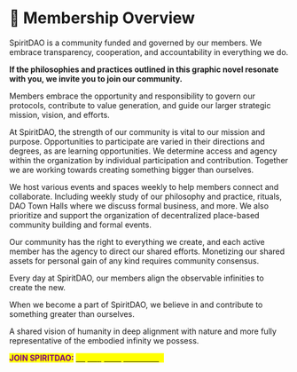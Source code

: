 # 👥 Membership Overview

SpiritDAO is a community funded and governed by our members. We embrace transparency, cooperation, and accountability in everything we do.

**If the philosophies and practices outlined in this graphic novel resonate with you, we invite you to join our community.**

Members embrace the opportunity and responsibility to govern our protocols, contribute to value generation, and guide our larger strategic mission, vision, and efforts.

At SpiritDAO, the strength of our community is vital to our mission and purpose. Opportunities to participate are varied in their directions and degrees, as are learning opportunities. We determine access and agency within the organization by individual participation and contribution. Together we are working towards creating something bigger than ourselves.

We host various events and spaces weekly to help members connect and collaborate. Including weekly study of our philosophy and practice, rituals, DAO Town Halls where we discuss formal business, and more. We also prioritize and support the organization of decentralized place-based community building and formal events.&#x20;

Our community has the right to everything we create, and each active member has the agency to direct our shared efforts. Monetizing our shared assets for personal gain of any kind requires community consensus.&#x20;

Every day at SpiritDAO, our members align the observable infinities to create the new.

When we become a part of SpiritDAO, we believe in and contribute to something greater than ourselves.&#x20;

A shared vision of humanity in deep alignment with nature and more fully representative of the embodied infinity we possess.

<mark style="color:purple;">**JOIN SPIRITDAO:**</mark> [<mark style="color:yellow;">https://join.spiritdao.org</mark> ](https://join.spiritdao.org)
